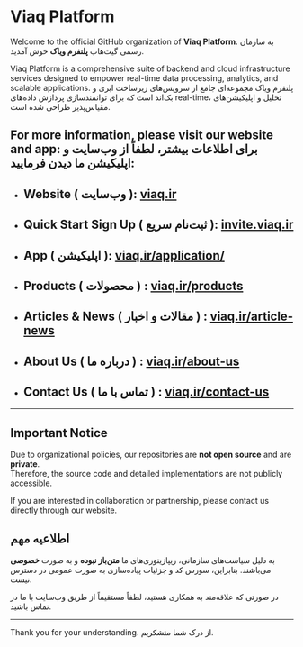 # Viaq Platform

Welcome to the official GitHub organization of **Viaq Platform**.
به سازمان رسمی گیت‌هاب **پلتفرم ویاک** خوش آمدید.

Viaq Platform is a comprehensive suite of backend and cloud infrastructure services designed to empower real-time data processing, analytics, and scalable applications.
پلتفرم ویاک مجموعه‌ای جامع از سرویس‌های زیرساخت ابری و بک‌اند است که برای توانمندسازی پردازش داده‌های real-time، تحلیل و اپلیکیشن‌های مقیاس‌پذیر طراحی شده است.

For more information, please visit our website and app:
برای اطلاعات بیشتر، لطفاً از وب‌سایت و اپلیکیشن ما دیدن فرمایید:
  ------------
- Website ( وب‌سایت ): [viaq.ir](https://viaq.ir/)
  ------------
- Quick Start Sign Up ( ثبت‌نام سریع ): [invite.viaq.ir](https://invite.viaq.ir/)
  ------------
- App ( اپلیکیشن ): [viaq.ir/application/](https://viaq.ir/application/)
  ------------
- Products ( محصولات ) : [viaq.ir/products](https://viaq.ir/products/)
  ------------
- Articles & News ( مقالات و اخبار ) : [viaq.ir/article-news](https://viaq.ir/article-news/)
  ------------
- About Us ( درباره ما ) : [viaq.ir/about-us](https://viaq.ir/about-us/)
  ------------
- Contact Us ( تماس با ما ) : [viaq.ir/contact-us](https://viaq.ir/contact-us/)
  ------------


---

## Important Notice

Due to organizational policies, our repositories are **not open source** and are **private**.  
Therefore, the source code and detailed implementations are not publicly accessible.

If you are interested in collaboration or partnership, please contact us directly through our website.
## اطلاعیه مهم

به دلیل سیاست‌های سازمانی، ریپازیتوری‌های ما **متن‌باز نبوده** و به صورت **خصوصی** می‌باشند.
بنابراین، سورس کد و جزئیات پیاده‌سازی به صورت عمومی در دسترس نیست.

در صورتی که علاقه‌مند به همکاری هستید، لطفاً مستقیماً از طریق وب‌سایت با ما در تماس باشید.

---

Thank you for your understanding.
از درک شما متشکریم.
